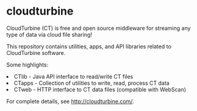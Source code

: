 # cloudturbine
CloudTurbine (CT) is free and open source middleware for streaming any type of data via cloud file sharing!

This repository contains utilities, apps, and API libraries related to CloudTurbine software.

Some highlights:

<li>CTlib - Java API interface to read/write CT files
<li>CTapps - Collection of utilities to write, read, process CT data
<li>CTweb - HTTP interface to CT data files (compatible with WebScan)

For complete details, see http://cloudturbine.com/.
